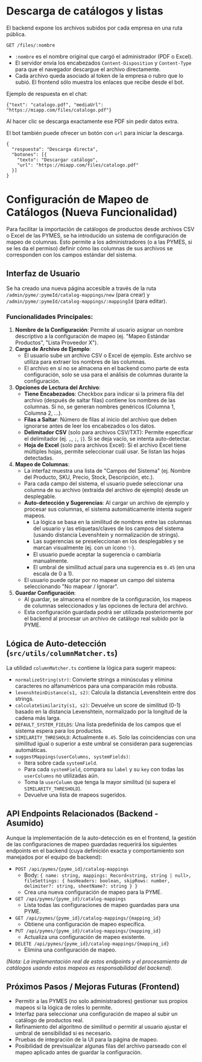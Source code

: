 # Descarga de catálogos y listas

El backend expone los archivos subidos por cada empresa en una ruta pública.

```
GET /files/:nombre
```

- `:nombre` es el nombre original que cargó el administrador (PDF o Excel).
- El servidor envía los encabezados `Content-Disposition` y `Content-Type`
  para que el navegador descargue el archivo directamente.
- Cada archivo queda asociado al token de la empresa o rubro que lo subió.
  El frontend sólo muestra los enlaces que recibe desde el bot.

Ejemplo de respuesta en el chat:

```
{"text": "catalogo.pdf", "mediaUrl": "https://miapp.com/files/catalogo.pdf"}
```

Al hacer clic se descarga exactamente ese PDF sin pedir datos extra.

El bot también puede ofrecer un botón con `url` para iniciar la descarga.

```
{
  "respuesta": "Descarga directa",
  "botones": [{
    "texto": "Descargar catálogo",
    "url": "https://miapp.com/files/catalogo.pdf"
  }]
}
```

# Configuración de Mapeo de Catálogos (Nueva Funcionalidad)

Para facilitar la importación de catálogos de productos desde archivos CSV o Excel de las PYMES, se ha introducido un sistema de configuración de mapeo de columnas. Esto permite a los administradores (o a las PYMES, si se les da el permiso) definir cómo las columnas de sus archivos se corresponden con los campos estándar del sistema.

## Interfaz de Usuario

Se ha creado una nueva página accesible a través de la ruta `/admin/pyme/:pymeId/catalog-mappings/new` (para crear) y `/admin/pyme/:pymeId/catalog-mappings/:mappingId` (para editar).

### Funcionalidades Principales:

1.  **Nombre de la Configuración**: Permite al usuario asignar un nombre descriptivo a la configuración de mapeo (ej. "Mapeo Estándar Productos", "Lista Proveedor X").
2.  **Carga de Archivo de Ejemplo**:
    *   El usuario sube un archivo CSV o Excel de ejemplo. Este archivo se utiliza para extraer los nombres de las columnas.
    *   El archivo en sí no se almacena en el backend como parte de esta configuración, solo se usa para el análisis de columnas durante la configuración.
3.  **Opciones de Lectura del Archivo**:
    *   **Tiene Encabezados**: Checkbox para indicar si la primera fila del archivo (después de saltar filas) contiene los nombres de las columnas. Si no, se generan nombres genéricos (Columna 1, Columna 2, ...).
    *   **Filas a Saltar**: Número de filas al inicio del archivo que deben ignorarse antes de leer los encabezados o los datos.
    *   **Delimitador CSV** (solo para archivos CSV/TXT): Permite especificar el delimitador (ej. `,`, `;`, `|`). Si se deja vacío, se intenta auto-detectar.
    *   **Hoja de Excel** (solo para archivos Excel): Si el archivo Excel tiene múltiples hojas, permite seleccionar cuál usar. Se listan las hojas detectadas.
4.  **Mapeo de Columnas**:
    *   La interfaz muestra una lista de "Campos del Sistema" (ej. Nombre del Producto, SKU, Precio, Stock, Descripción, etc.).
    *   Para cada campo del sistema, el usuario puede seleccionar una columna de su archivo (extraída del archivo de ejemplo) desde un desplegable.
    *   **Auto-detección y Sugerencias**: Al cargar un archivo de ejemplo y procesar sus columnas, el sistema automáticamente intenta sugerir mapeos.
        *   La lógica se basa en la similitud de nombres entre las columnas del usuario y las etiquetas/claves de los campos del sistema (usando distancia Levenshtein y normalización de strings).
        *   Las sugerencias se preseleccionan en los desplegables y se marcan visualmente (ej. con un ícono ✨).
        *   El usuario puede aceptar la sugerencia o cambiarla manualmente.
        *   El umbral de similitud actual para una sugerencia es `0.45` (en una escala de 0 a 1).
    *   El usuario puede optar por no mapear un campo del sistema seleccionando "No mapear / Ignorar".
5.  **Guardar Configuración**:
    *   Al guardar, se almacena el nombre de la configuración, los mapeos de columnas seleccionados y las opciones de lectura del archivo.
    *   Esta configuración guardada podrá ser utilizada posteriormente por el backend al procesar un archivo de catálogo real subido por la PYME.

## Lógica de Auto-detección (`src/utils/columnMatcher.ts`)

La utilidad `columnMatcher.ts` contiene la lógica para sugerir mapeos:

*   `normalizeString(str)`: Convierte strings a minúsculas y elimina caracteres no alfanuméricos para una comparación más robusta.
*   `levenshteinDistance(s1, s2)`: Calcula la distancia Levenshtein entre dos strings.
*   `calculateSimilarity(s1, s2)`: Devuelve un score de similitud (0-1) basado en la distancia Levenshtein, normalizado por la longitud de la cadena más larga.
*   `DEFAULT_SYSTEM_FIELDS`: Una lista predefinida de los campos que el sistema espera para los productos.
*   `SIMILARITY_THRESHOLD`: Actualmente `0.45`. Solo las coincidencias con una similitud igual o superior a este umbral se consideran para sugerencias automáticas.
*   `suggestMappings(userColumns, systemFields)`:
    *   Itera sobre cada `systemField`.
    *   Para cada `systemField`, compara su `label` y su `key` con todas las `userColumns` no utilizadas aún.
    *   Toma la `userColumn` que tenga la mayor similitud (si supera el `SIMILARITY_THRESHOLD`).
    *   Devuelve una lista de mapeos sugeridos.

## API Endpoints Relacionados (Backend - Asumido)

Aunque la implementación de la auto-detección es en el frontend, la gestión de las configuraciones de mapeo guardadas requerirá los siguientes endpoints en el backend (cuya definición exacta y comportamiento son manejados por el equipo de backend):

*   `POST /api/pymes/{pyme_id}/catalog-mappings`
    *   Body: `{ name: string, mappings: Record<string, string | null>, fileSettings: { hasHeaders: boolean, skipRows: number, delimiter?: string, sheetName?: string } }`
    *   Crea una nueva configuración de mapeo para la PYME.
*   `GET /api/pymes/{pyme_id}/catalog-mappings`
    *   Lista todas las configuraciones de mapeo guardadas para una PYME.
*   `GET /api/pymes/{pyme_id}/catalog-mappings/{mapping_id}`
    *   Obtiene una configuración de mapeo específica.
*   `PUT /api/pymes/{pyme_id}/catalog-mappings/{mapping_id}`
    *   Actualiza una configuración de mapeo existente.
*   `DELETE /api/pymes/{pyme_id}/catalog-mappings/{mapping_id}`
    *   Elimina una configuración de mapeo.

*(Nota: La implementación real de estos endpoints y el procesamiento de catálogos usando estos mapeos es responsabilidad del backend).*

## Próximos Pasos / Mejoras Futuras (Frontend)

*   Permitir a las PYMES (no solo administradores) gestionar sus propios mapeos si la lógica de roles lo permite.
*   Interfaz para seleccionar una configuración de mapeo al subir un catálogo de productos real.
*   Refinamiento del algoritmo de similitud o permitir al usuario ajustar el umbral de sensibilidad si es necesario.
*   Pruebas de integración de la UI para la página de mapeo.
*   Posibilidad de previsualizar algunas filas del archivo parseado con el mapeo aplicado antes de guardar la configuración.
